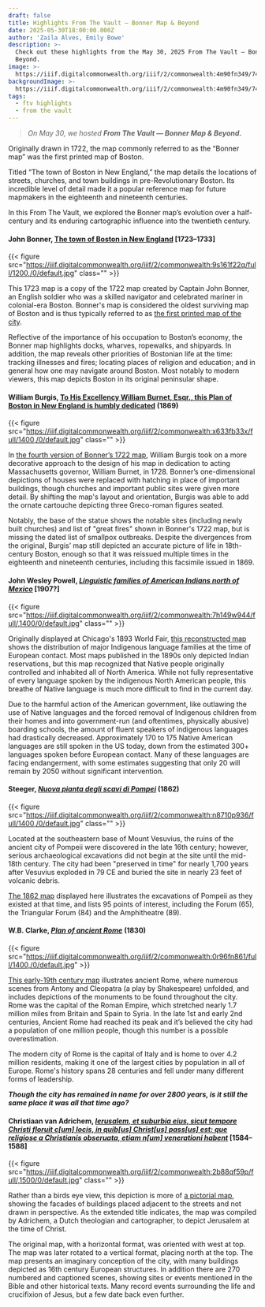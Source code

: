 ```yaml
---
draft: false
title: Highlights From The Vault — Bonner Map & Beyond
date: 2025-05-30T18:00:00.000Z
author: 'Zaila Alves, Emily Bowe'
description: >-
  Check out these highlights from the May 30, 2025 From The Vault — Bonner Map &
  Beyond.
image: >-
  https://iiif.digitalcommonwealth.org/iiif/2/commonwealth:4m90fn349/743,3978,8563,3219/1800,/0/default.jpg
backgroundImage: >-
  https://iiif.digitalcommonwealth.org/iiif/2/commonwealth:4m90fn349/743,3978,8563,3219/1800,/0/default.jpg
tags:
  - ftv highlights
  - from the vault
---
```


> *On May 30, we hosted **From The Vault — Bonner Map & Beyond.***

Originally drawn in 1722, the map commonly referred to as the “Bonner map” was the first printed map of Boston.

Titled “The town of Boston in New England,” the map details the locations of streets, churches, and town buildings in pre-Revolutionary Boston. Its incredible level of detail made it a popular reference map for future mapmakers in the eighteenth and nineteenth centuries.

In this From The Vault, we explored the Bonner map’s evolution over a half-century and its enduring cartographic influence into the twentieth century.

#### John Bonner, [The town of Boston in New England](https://collections.leventhalmap.org/search/commonwealth:9s161f21f) \[1723–1733]

{{< figure src="https://iiif.digitalcommonwealth.org/iiif/2/commonwealth:9s161f22q/full/1200,/0/default.jpg" class="" >}}

This 1723 map is a copy of the 1722 map created by Captain John Bonner, an English soldier who was a skilled navigator and celebrated mariner in colonial-era Boston. Bonner's map is considered the oldest surviving map of Boston and is thus typically referred to as [the first printed map of the city](https://collections.leventhalmap.org/search/commonwealth:9s161f21f). 

Reflective of the importance of his occupation to Boston’s economy, the Bonner map highlights docks, wharves, ropewalks, and shipyards. In addition, the map reveals other priorities of Bostonian life at the time: tracking illnesses and fires; locating places of religion and education; and in general how one may navigate around Boston. Most notably to modern viewers, this map depicts Boston in its original peninsular shape. 

#### William Burgis, [To His Excellency William Burnet, Esqr., this Plan of Boston in New England is humbly dedicated](https://collections.leventhalmap.org/search/commonwealth:x633fb32n) (1869)

{{< figure src="https://iiif.digitalcommonwealth.org/iiif/2/commonwealth:x633fb33x/full/1400,/0/default.jpg" class="" >}}

In [the fourth version of Bonner’s 1722 map](https://collections.leventhalmap.org/search/commonwealth:x633fb32n), William Burgis took on a more decorative approach to the design of his map in dedication to acting Massachusetts governor, William Burnet, in 1728. Bonner’s one-dimensional depictions of houses were replaced with hatching in place of important buildings, though churches and important public sites were given more detail. By shifting the map's layout and orientation, Burgis was able to add the ornate cartouche depicting three Greco-roman figures seated. 

Notably, the base of the statue shows the notable sites (including newly built churches) and list of "great fires" shown in Bonner's 1722 map, but is missing the dated list of smallpox outbreaks. Despite the divergences from the original, Burgis’ map still depicted an accurate picture of life in 18th-century Boston, enough so that it was reissued multiple times in the eighteenth and nineteenth centuries, including this facsimile issued in 1869.

#### John Wesley Powell, *[Linguistic families of American Indians north of Mexico](https://collections.leventhalmap.org/search/commonwealth:7h149w93v)* \[1907?]

{{< figure src="https://iiif.digitalcommonwealth.org/iiif/2/commonwealth:7h149w944/full/,1400/0/default.jpg" class="" >}}

Originally displayed at Chicago's 1893 World Fair, [this reconstructed map](https://collections.leventhalmap.org/search/commonwealth:7h149w93v) shows the distribution of major Indigenous language families at the time of European contact. Most maps published in the 1890s only depicted Indian reservations, but this map recognized that Native people originally controlled and inhabited all of North America. While not fully representative of every language spoken by the indigenous North American people, this breathe of Native language is much more difficult to find in the current day.

Due to the harmful action of the American government, like outlawing the use of Native languages and the forced removal of Indigenous children from their homes and into government-run (and oftentimes, physically abusive) boarding schools, the amount of fluent speakers of indigenous languages had drastically decreased. Approximately 170 to 175 Native American languages are still spoken in the US today, down from the estimated 300+ languages spoken before European contact. Many of these languages are facing endangerment, with some estimates suggesting that only 20 will remain by 2050 without significant intervention.

#### Steeger, *[Nuova pianta degli scavi di Pompei](https://collections.leventhalmap.org/search/commonwealth:n8710p92x)* (1862)

{{< figure src="https://iiif.digitalcommonwealth.org/iiif/2/commonwealth:n8710p936/full/1400,/0/default.jpg" class="" >}}

Located at the southeastern base of Mount Vesuvius, the ruins of the ancient city of Pompeii were discovered in the late 16th century; however, serious archaeological excavations did not begin at the site until the mid-18th century. The city had been "preserved in time" for nearly 1,700 years after Vesuvius exploded in 79 CE and buried the site in nearly 23 feet of volcanic debris.

[The 1862 map](https://collections.leventhalmap.org/search/commonwealth:n8710p92x) displayed here illustrates the excavations of Pompeii as they existed at that time, and lists 95 points of interest, including the Forum (65), the Triangular Forum (84) and the Amphitheatre (89).

#### W\.B. Clarke, *[Plan of ancient Rome](https://collections.leventhalmap.org/search/commonwealth:0r96fn85r)* (1830)

{{< figure src="https://iiif.digitalcommonwealth.org/iiif/2/commonwealth:0r96fn861/full/1400,/0/default.jpg" >}}

[This early-19th century map](https://collections.leventhalmap.org/search/commonwealth:0r96fn85r) illustrates ancient Rome, where numerous scenes from Antony and Cleopatra (a play by Shakespeare) unfolded, and includes depictions of the monuments to be found throughout the city. Rome was the capital of the Roman Empire, which stretched nearly 1.7 million miles from Britain and Spain to Syria. In the late 1st and early 2nd centuries, Ancient Rome had reached its peak and it’s believed the city had a population of one million people, though this number is a possible overestimation.

The modern city of Rome is the capital of Italy and is home to over 4.2 million residents, making it one of the largest cities by population in all of Europe. Rome's history spans 28 centuries and fell under many different forms of leadership.

***Though the city has remained in name for over 2800 years, is it still the same place it was all that time ago?***

#### Christiaan van Adrichem, *[Ierusalem, et suburbia eius, sicut tempore Christi floruit c\[um\] locis, in quib\[us\] Christ\[us\] pass\[us\] est: que religiose a Christianis obseruata, etiam n\[um\] venerationi habent](https://collections.leventhalmap.org/search/commonwealth:2b88qf58d)* \[1584–1588]

{{< figure src="https://iiif.digitalcommonwealth.org/iiif/2/commonwealth:2b88qf59p/full/,1500/0/default.jpg" class="" >}}

Rather than a birds eye view, this depiction is more of [a pictorial map](https://collections.leventhalmap.org/search/commonwealth:2b88qf58d), showing the facades of buildings placed adjacent to the streets and not drawn in perspective. As the extended title indicates, the map was compiled by Adrichem, a Dutch theologian and cartographer, to depict Jerusalem at the time of Christ.

The original map, with a horizontal format, was oriented with west at top. The map was later rotated to a vertical format, placing north at the top. The map presents an imaginary conception of the city, with many buildings depicted as 16th century European structures. In addition there are 270 numbered and captioned scenes, showing sites or events mentioned in the Bible and other historical texts. Many record events surrounding the life and crucifixion of Jesus, but a few date back even further.
